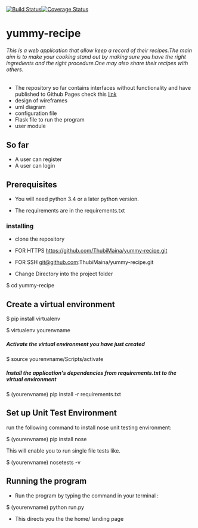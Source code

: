 [![Build Status](https://travis-ci.org/ThubiMaina/yummy-recipe.svg?branch=develop)](https://travis-ci.org/ThubiMaina/yummy-recipe)[![Coverage Status](https://coveralls.io/repos/github/ThubiMaina/yummy-recipe/badge.svg?branch=master)](https://coveralls.io/github/ThubiMaina/yummy-recipe?branch=master)

# yummy-recipe
 ###### This is a web application that allow keep a record of their recipes.The main aim is to make your cooking stand out by making sure you have the right ingredients and the right procedure.One may also share their recipes with others.


- The repository so far contains interfaces without functionality and have published to Github Pages check this [link](https://thubimaina.github.io/yummy-recipe/)
- design of wireframes
- uml diagram
- configuration file
- Flask file to run the program
- user module

## So far 
- A user can register
- A user can login

## Prerequisites

- You will need python 3.4 or a later python version.

- The requirements are in the requirements.txt

### installing

- clone the repository

- FOR HTTPS https://github.com/ThubiMaina/yummy-recipe.git

- FOR SSH git@github.com:ThubiMaina/yummy-recipe.git

- Change Directory into the project folder

$ cd yummy-recipe

## Create a virtual environment 

$ pip install virtualenv

$ virtualenv yourenvname

##### Activate the virtual environment you have just created

$ source yourenvname/Scripts/activate

##### Install the application's dependencies from requirements.txt to the virtual environment

$ (yourenvname) pip install -r requirements.txt

## Set up Unit Test Environment

run the following command to install nose unit testing environment:

$ (yourenvname) pip install nose

This will enable you to run single file tests like.

$ (yourenvname) nosetests -v

## Running the program

- Run the program by typing the command in your terminal :

$ (yourenvname) python run.py

- This directs you the the home/ landing page 

